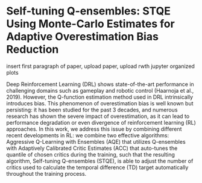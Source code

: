 # Self-tuning Q-ensembles: STQE Using Monte-Carlo Estimates for Adaptive Overestimation Bias Reduction
insert first paragraph of paper, upload paper, upload rwth jupyter organized plots

Deep Reinforcement Learning (DRL) shows state-of-the-art performance in challenging domains such as gameplay and robotic control (Haarnoja et al., 2019). However, the Q-function estimation method used in DRL intrinsically introduces bias. This phenomenon of overestimation bias is well known but persisting: it has been studied for the past 3 decades, and numerous research has shown the severe impact of overestimation, as it can lead to performance degradation or even divergence of reinforcement learning (RL) approaches. In this work, we address this issue by combining different recent developments in RL: we combine two effective algorithms: Aggressive Q-Learning with Ensembles (AQE) that utilizes Q-ensembles with Adaptively Calibrated Critic Estimates (ACC) that auto-tunes the quantile of chosen critics during the training, such that the resulting algorithm, Self-tuning Q-ensembles (STQE), is able to adjust the number of critics used to calculate the temporal difference (TD) target automatically throughout the training process.
